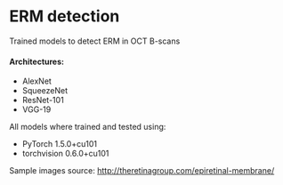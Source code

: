 # ERM detection
Trained models to detect ERM in OCT B-scans
 
<h4>Architectures:</h4>
<ul>
  <li>AlexNet</li>
  <li>SqueezeNet</li>
  <li>ResNet-101</li>
  <li>VGG-19</li>
</ul>

All models where trained and tested using:
<ul>
  <li>PyTorch 1.5.0+cu101</li>
  <li>torchvision 0.6.0+cu101</li>
</ul>


Sample images source: http://theretinagroup.com/epiretinal-membrane/
